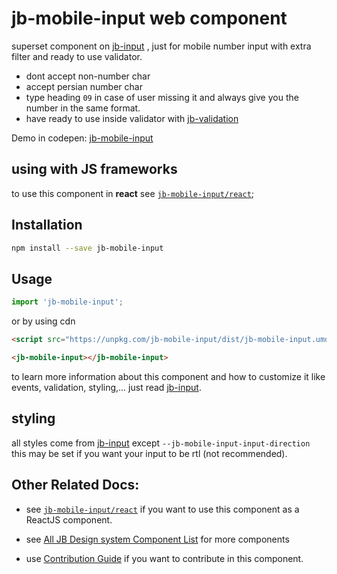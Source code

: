 # jb-mobile-input web component

superset component on [jb-input](https://github.com/javadbat/jb-input) , just for mobile number input with extra filter and ready to use validator.
- dont accept non-number char
- accept persian number char
- type heading `09` in case of user missing it and always give you the number in the same format.
- have ready to use inside validator with [jb-validation](https://github.com/javadbat/jb-validation)

Demo in codepen: [jb-mobile-input](https://codepen.io/javadbat/pen/eYwZQjV)

## using with JS frameworks

to use this component in **react** see [`jb-mobile-input/react`](https://github.com/javadbat/jb-mobile-input/tree/main/react);

## Installation
```bash
npm install --save jb-mobile-input
```

## Usage

```js
import 'jb-mobile-input';
```
or by using cdn
```html
<script src="https://unpkg.com/jb-mobile-input/dist/jb-mobile-input.umd.js"></script>
```
```html
<jb-mobile-input></jb-mobile-input>
```
to learn more information about this component and how to customize it like events, validation, styling,... just read [jb-input](https://github.com/javadbat/jb-input).

## styling
all styles come from [jb-input](https://github.com/javadbat/jb-input) except `--jb-mobile-input-input-direction` this may be set if you want your input to be rtl (not recommended).

## Other Related Docs:

- see [`jb-mobile-input/react`](https://github.com/javadbat/jb-mobile-input/tree/main/react) if you want to use this component as a ReactJS component.

- see [All JB Design system Component List](https://github.com/javadbat/design-system/blob/main/docs/component-list.md) for more components

- use [Contribution Guide](https://github.com/javadbat/design-system/blob/main/docs/contribution-guide.md) if you want to contribute in this component.